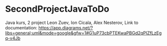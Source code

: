 # SecondProjectJavaToDo
Java kurs, 2 project
Leon Zuev, Ion Cicala, Alex Nesterov, 
Link to documentation: https://app.diagrams.net/?libs=general;uml&mode=google&gfw=1#G1uP73cbPTEKwaPBGd2qPIZfLzEgq-v4Jb

